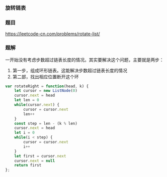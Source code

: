 ### 旋转链表

### 题目

https://leetcode-cn.com/problems/rotate-list/

### 题解

一开始没有考虑步数超过链表长度的情况。其实要解决这个问题，主要就是两步：

1. 第一步，组成环形链表。这能解决步数超过链表长度的情况
2. 第二部，找出相应位置断开这个环

```js
var rotateRight = function(head, k) {
    let cursor = new ListNode(0)
    cursor.next = head
    let len = 0
    while(cursor.next) {
        cursor = cursor.next
        len++
    }
    const step = len - (k % len)
    cursor.next = head
    let i = 0
    while(i < step) {
        cursor = cursor.next
        i++
    }
    let first = cursor.next
    cursor.next = null
    return first
};
```